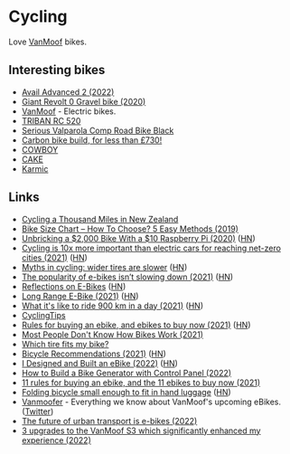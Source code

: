 # Cycling

Love [VanMoof](https://www.vanmoof.com/) bikes.

## Interesting bikes

- [Avail Advanced 2 (2022)](https://www.liv-cycling.com/de/avail-advanced-2-2022)
- [Giant Revolt 0 Gravel bike (2020)](https://www.giant-bicycles.com/int/revolt-0)
- [VanMoof](https://www.vanmoof.com/en_nl/) - Electric bikes.
- [TRIBAN RC 520](https://www.decathlon.co.uk/triban-rc-520-disc-road-bike-navy-105-id_8554421.html)
- [Serious Valparola Comp Road Bike Black](https://www.bikester.co.uk/serious-valparola-road-bike-black-586531.html)
- [Carbon bike build, for less than £730!](https://www.youtube.com/watch?v=FVKzUHCl3_A)
- [COWBOY](https://cowboy.com/)
- [CAKE](https://ridecake.com/)
- [Karmic](https://www.karmic.cc/)

## Links

- [Cycling a Thousand Miles in New Zealand](https://blog.andrewbran.ch/one-does-not-simply-walk-into-mordor/)
- [Bike Size Chart – How To Choose? 5 Easy Methods (2019)](https://www.bicycle-guider.com/bike-articles/bike-size-chart/)
- [Unbricking a $2,000 Bike With a $10 Raspberry Pi (2020)](https://ptx2.net/posts/unbricking-a-bike-with-a-raspberry-pi/) ([HN](https://news.ycombinator.com/item?id=24022751))
- [Cycling is 10x more important than electric cars for reaching net-zero cities (2021)](https://theconversation.com/cycling-is-ten-times-more-important-than-electric-cars-for-reaching-net-zero-cities-157163) ([HN](https://news.ycombinator.com/item?id=26728216))
- [Myths in cycling: wider tires are slower](https://www.renehersecycles.com/12-myths-in-cycling-1-wider-tires-are-slower/) ([HN](https://news.ycombinator.com/item?id=27506550))
- [The popularity of e-bikes isn’t slowing down (2021)](https://www.nytimes.com/2021/11/08/business/e-bikes-urban-transit.html) ([HN](https://news.ycombinator.com/item?id=29152433))
- [Reflections on E-Bikes](https://ebikes.neighbor-ryan.org/reflections) ([HN](https://news.ycombinator.com/item?id=29184064))
- [Long Range E-Bike (2021)](https://jacquesmattheij.com/long-range-ebike/) ([HN](https://news.ycombinator.com/item?id=29198205))
- [What it's like to ride 900 km in a day (2021)](https://cyclingtips.com/2021/11/what-its-like-to-ride-900-km-in-a-day/) ([HN](https://news.ycombinator.com/item?id=29291443))
- [CyclingTips](https://cyclingtips.com/)
- [Rules for buying an ebike, and ebikes to buy now (2021)](https://ryanj.substack.com/p/ebikes) ([HN](https://news.ycombinator.com/item?id=29337902))
- [Most People Don't Know How Bikes Work (2021)](https://www.youtube.com/watch?v=9cNmUNHSBac)
- [Which tire fits my bike?](https://fahrrad-tools.de/tire.html)
- [Bicycle Recommendations (2021)](https://www.lincolnquirk.com/2021/04/10/bikes.html) ([HN](https://news.ycombinator.com/item?id=30438281))
- [I Designed and Built an eBike (2022)](https://endless-sphere.com/forums/viewtopic.php?f=6&t=115176&p=1703136#p1703136) ([HN](https://news.ycombinator.com/item?id=30446960))
- [How to Build a Bike Generator with Control Panel (2022)](https://solar.lowtechmagazine.com/2022/03/how-to-build-bike-generator.html)
- [11 rules for buying an ebike, and the 11 ebikes to buy now (2021)](https://ryanj.substack.com/p/ebikes?s=r)
- [Folding bicycle small enough to fit in hand luggage](https://www.kwigglebike.com/en_US/) ([HN](https://news.ycombinator.com/item?id=30771928))
- [Vanmoofer](https://vanmoofer.com/) - Everything we know about VanMoof's upcoming eBikes. ([Twitter](https://twitter.com/VanMooferNews))
- [The future of urban transport is e-bikes (2022)](https://www.youtube.com/watch?v=avtXplu8wHM)
- [3 upgrades to the VanMoof S3 which significantly enhanced my experience (2022)](https://www.reddit.com/r/vanmoofbicycle/comments/v192xa/3_upgrades_to_the_s3_which_significantly_enhanced/)